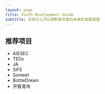 ```yaml
---
layout: page
title: Youth Development Guide
subtitle: 没有什么可以限制青年面向未来的发展渴望
---
```


## 推荐项目
- AIESEC
- TEDx
- JA
- SIFE
- Someet
- BottleDream
- 开智青年



